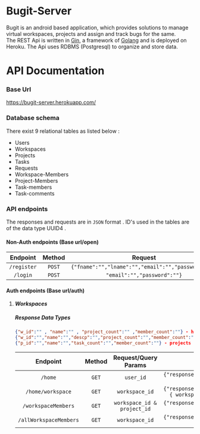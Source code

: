 # Bugit-Server
Bugit is an android based application, which provides solutions to manage virtual workspaces, projects and assign and track bugs for the same.<br />
The REST Api is written in [Gin](https://github.com/gin-gonic/gin), a framework of [Golang](https://go.dev/) and is deployed on Heroku. The Api uses RDBMS (Postgresql) to organize and store data.

#  API Documentation

### Base Url
https://bugit-server.herokuapp.com/

### Database schema
There exist 9 relational tables as listed below :
* Users 
* Workspaces
* Projects
* Tasks
* Requests
* Workspace-Members
* Project-Members
* Task-members
* Task-comments

### API endpoints
The responses and requests are in `JSON` format . ID's used in the tables are of the data type UUID4 .

#### Non-Auth endpoints (Base url/open)

| Endpoint | Method | Request | Response |
|:--------:|:------:|:-------:|:--------:|
|`/register`|`POST`|`{"fname":"","lname":"","email":"","password":""} `|`{"response":"","result":null}`|
|`/login`|`POST`|`"email":"","password":""}`|`{"response":"","result":token}`|

#### Auth endpoints (Base url/auth)
1. ***Workspaces***
	##### Response Data Types
	```json
	{"w_id":"" , "name":"" , "project_count":"" ,"member_count":""} - home
	{"w_id":"","name":"","descp":"","project_count":"","member_count":"","created_at":""} - workspace
	{"p_id":"","name":"","task_count":"","member_count":""} - projects
	```

	| Endpoint | Method | Request/Query Params | Response |
	|:--------:|:------:|:--------------------:|:--------:|
	|`/home`|`GET`|`user_id`|`{"response":"success","result":[ home ]}`|
	|`/home/workspace`|`GET`|`workspace_id`|`{"response":"success","result":{ workspace, [ projects] }}`|
	|`/workspaceMembers`|`GET`|`workspace_id & project_id`|`{"response":"success","result":[ home ]}`|
	|`/allWorkspaceMembers`|`GET`|`workspace_id`|`{"response":"success","result":[ home ]}`|
